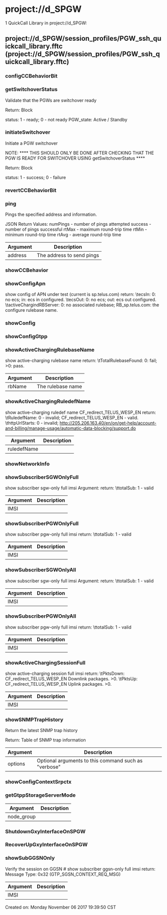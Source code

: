 # project://d_SPGW
1 QuickCall Library in project://d_SPGW:
## project://d_SPGW/session_profiles/PGW_ssh_quickcall_library.fftc (project://d_SPGW/session_profiles/PGW_ssh_quickcall_library.fftc)

### configCCBehaviorBit
### getSwitchoverStatus
Validate that the PGWs are switchover ready

Return: Block

status: 1 - ready; 0 - not ready
PGW_state: Active / Standby 
### initiateSwitchover
Initiate a PGW switchover

NOTE:  **** THIS SHOULD ONLY BE DONE AFTER CHECKING THAT THE PGW IS READY FOR SWITCHOVER USING getSwitchoverStatus ****

Return: Block

status: 1 - success; 0 - failure
### revertCCBehaviorBit
### ping
Pings the specified address and information.

JSON Return Values:
numPings - number of pings attempted
success - number of pings successful
rtMax - maximum round-trip time
rtMin - minimum round-trip time
rtAvg - average round-trip time

Argument | Description
------------ | -------------
address | The address to send pings
### showCCBehavior
### showConfigApn
show config of APN under test (current is sp.telus.com)
return:
\tecsIn: 0: no ecs; in: ecs in configured.
\tecsOut: 0: no ecs; out: ecs out configured.
\tactiveChargindRBServer: 0: no associated rulebase; RB_sp.telus.com: the configure rulebase name.
### showConfig
### showConfigGtpp
### showActiveChargingRulebaseName
show active-charging rulebase name <rb name>
return:
\tTotalRulebaseFound: 0: fail; >0: pass.

Argument | Description
------------ | -------------
rbName | The rulebase name
### showActiveChargingRuledefName
show active-charging ruledef name CF_redirect_TELUS_WESP_EN
return:
\tRuledefName: 0 - invalid; CF_redirect_TELUS_WESP_EN - valid.
\thttpUrlStarts: 0 - invalid; http://205.206.163.40/en/on/get-help/account-and-billing/manage-usage/automatic-data-blocking/support.do

Argument | Description
------------ | -------------
ruledefName | 
### showNetworkInfo
### showSubscriberSGWOnlyFull
show subscriber sgw-only full imsi <imsi>
Argument: <imsi>
return: 
\ttotalSub: 1 - valid

Argument | Description
------------ | -------------
IMSI | 
### showSubscriberPGWOnlyFull
show subscriber pgw-only full imsi <imsi>
return: 
\ttotalSub: 1 - valid

Argument | Description
------------ | -------------
IMSI | 
### showSubscriberSGWOnlyAll
show subscriber sgw-only full imsi <imsi>
Argument: <imsi>
return: 
\ttotalSub: 1 - valid

Argument | Description
------------ | -------------
IMSI | 
### showSubscriberPGWOnlyAll
show subscriber pgw-only full imsi <imsi>
return: 
\ttotalSub: 1 - valid

Argument | Description
------------ | -------------
IMSI | 
### showActiveChargingSessionFull
show active-charging session full imsi <imsi>
return:
\tPktsDown: CF_redirect_TELUS_WESP_EN Downlink packages. >0.
\tPktsUp: CF_redirect_TELUS_WESP_EN Uplink packages. >0.

Argument | Description
------------ | -------------
IMSI | 
### showSNMPTrapHistory
Return the latest SNMP trap history

Return:
Table of SNMP trap information

Argument | Description
------------ | -------------
options | Optional arguments to this command such as "verbose"
### showConfigContextSrpctx
### getGtppStorageServerMode

Argument | Description
------------ | -------------
node_group | 
### ShutdownGxyInterfaceOnSPGW
### RecoverUpGxyInterfaceOnSPGW
### showSubGGSNOnly
Verify the session on GGSN # show subscriber ggsn-only full imsi <IMSI>
return:
Message Type: 0x32 (GTP_SGSN_CONTEXT_REQ_MSG)

Argument | Description
------------ | -------------
IMSI | 


Created on: Monday November 06 2017 19:39:50 CST
